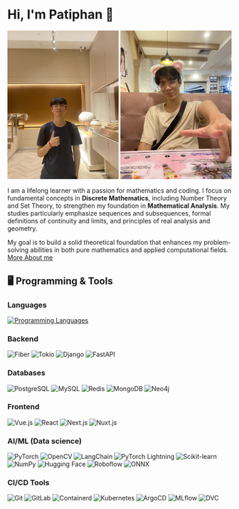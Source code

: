 # Hi, I'm Patiphan 👋
<div align="center">
    <img src="TH_1.jpg" alt="Me" width="250"/>
    <img src="Otaku.jpg" alt="Me2" width="250"/>
</div>


I am a lifelong learner with a passion for mathematics and coding. I focus on fundamental concepts in **Discrete Mathematics**, including Number Theory and Set Theory, to strengthen my foundation in **Mathematical Analysis**. My studies particularly emphasize sequences and subsequences, formal definitions of continuity and limits, and principles of real analysis and geometry.

My goal is to build a solid theoretical foundation that enhances my problem-solving abilities in both pure mathematics and applied computational fields.
<a href="https://me-v2-orpin.vercel.app/" target="_blank">More About me</a>

## 🖥 Programming & Tools
### Languages
[![Programming Languages](https://skillicons.dev/icons?i=go,python,rust,c,cpp,haskell,bash,js,ts&perline=9)](https://skillicons.dev)

### Backend
![Fiber](https://img.shields.io/badge/Fiber-00BFFF?style=for-the-badge&logo=go&logoColor=white)
![Tokio](https://img.shields.io/badge/Tokio-000000?style=for-the-badge&logo=rust&logoColor=white)
![Django](https://img.shields.io/badge/Django-092E20?style=for-the-badge&logo=django&logoColor=white)
![FastAPI](https://img.shields.io/badge/FastAPI-009688?style=for-the-badge&logo=fastapi&logoColor=white)


### Databases
![PostgreSQL](https://img.shields.io/badge/PostgreSQL-336791?style=for-the-badge&logo=postgresql&logoColor=white)
![MySQL](https://img.shields.io/badge/MySQL-4479A1?style=for-the-badge&logo=mysql&logoColor=white)
![Redis](https://img.shields.io/badge/Redis-DC382D?style=for-the-badge&logo=redis&logoColor=white)
![MongoDB](https://img.shields.io/badge/MongoDB-47A248?style=for-the-badge&logo=mongodb&logoColor=white)
![Neo4j](https://img.shields.io/badge/Neo4j-005C5C?style=for-the-badge&logo=neo4j&logoColor=white)

### Frontend
![Vue.js](https://img.shields.io/badge/Vue.js-4FC08D?style=for-the-badge&logo=vuedotjs&logoColor=white)
![React](https://img.shields.io/badge/React-61DAFB?style=for-the-badge&logo=react&logoColor=black)
![Next.js](https://img.shields.io/badge/Next.js-000000?style=for-the-badge&logo=nextdotjs&logoColor=white)
![Nuxt.js](https://img.shields.io/badge/Nuxt.js-00DC82?style=for-the-badge&logo=nuxtdotjs&logoColor=white)

### AI/ML (Data science)
![PyTorch](https://img.shields.io/badge/PyTorch-EE4C2C?style=for-the-badge&logo=pytorch&logoColor=white)
![OpenCV](https://img.shields.io/badge/OpenCV-5C3EE8?style=for-the-badge&logo=opencv&logoColor=white)
![LangChain](https://img.shields.io/badge/LangChain-1C3C3C?style=for-the-badge&logoColor=white)
![PyTorch Lightning](https://img.shields.io/badge/PyTorch_Lightning-792EE5?style=for-the-badge&logoColor=white)
![Scikit-learn](https://img.shields.io/badge/scikit--learn-F7931E?style=for-the-badge&logo=scikit-learn&logoColor=white)
![NumPy](https://img.shields.io/badge/NumPy-013243?style=for-the-badge&logo=numpy&logoColor=white)
![Hugging Face](https://img.shields.io/badge/🤗_Hugging_Face-FFCC33?style=for-the-badge&logoColor=black)
![Roboflow](https://img.shields.io/badge/Roboflow-5A31F4?style=for-the-badge&logoColor=white)
![ONNX](https://img.shields.io/badge/ONNX-005CED?style=for-the-badge&logo=onnx&logoColor=white)

### CI/CD Tools
![Git](https://img.shields.io/badge/Git-F05032?style=for-the-badge&logo=git&logoColor=white)
![GitLab](https://img.shields.io/badge/GitLab-FC6D26?style=for-the-badge&logo=gitlab&logoColor=white)
![Containerd](https://img.shields.io/badge/Containerd-326CE5?style=for-the-badge&logoColor=white)
![Kubernetes](https://img.shields.io/badge/Kubernetes-326CE5?style=for-the-badge&logo=kubernetes&logoColor=white)
![ArgoCD](https://img.shields.io/badge/ArgoCD-EF7B4D?style=for-the-badge&logoColor=white)
![MLflow](https://img.shields.io/badge/MLflow-0194E2?style=for-the-badge&logo=mlflow&logoColor=white)
![DVC](https://img.shields.io/badge/DVC-13ADC7?style=for-the-badge&logo=dvc&logoColor=white)



